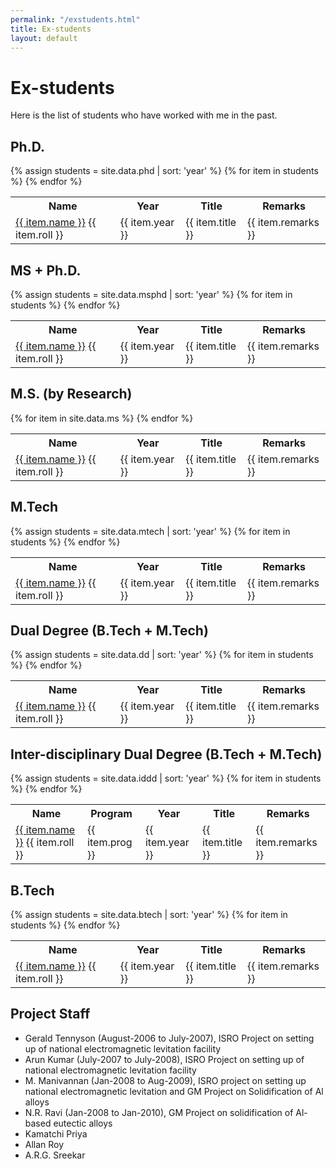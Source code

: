 ```yaml
---
permalink: "/exstudents.html"
title: Ex-students
layout: default
---
```

# Ex-students

Here is the list of students who have worked with me in the past.

## Ph.D.

<table>
<tr>
<th>Name</th>
<th>Year</th>
<th>Title</th>
<th>Remarks</th>
</tr>
{% assign students = site.data.phd | sort: 'year' %}
{% for item in students %}
   <tr>
   <td>
   <a href="{{item.url}}.html">{{ item.name }}</a> {{ item.roll }}
   </td>
   <td>
   {{ item.year }}
   </td>
   <td>
   {{ item.title }}
   </td>
    <td>
   {{ item.remarks }}
   </td>
   </tr>
{% endfor %}
</table>

## MS + Ph.D.

<table>
<tr>
<th>Name</th>
<th>Year</th>
<th>Title</th>
<th>Remarks</th>
</tr>
{% assign students = site.data.msphd | sort: 'year' %}
{% for item in students %}
   <tr>
   <td>
   <a href="{{item.url}}.html">{{ item.name }}</a> {{ item.roll }}
   </td>
   <td>
   {{ item.year }}
   </td>
   <td>
   {{ item.title }}
   </td>
    <td>
   {{ item.remarks }}
   </td>
   </tr>
{% endfor %}
</table>

## M.S. (by Research)

<table>
<tr>
<th>Name</th>
<th>Year</th>
<th>Title</th>
<th>Remarks</th>
</tr>
{% for item in site.data.ms %}
   <tr>
   <td>
   <a href="{{item.url}}.html">{{ item.name }}</a> {{ item.roll }}
   </td>
   <td>
   {{ item.year }}
   </td>
   <td>
   {{ item.title }}
   </td>
    <td>
   {{ item.remarks }}
   </td>
   </tr>
{% endfor %}
</table>


## M.Tech

<table>
<tr>
<th>Name</th>
<th>Year</th>
<th>Title</th>
<th>Remarks</th>
</tr>
{% assign students = site.data.mtech | sort: 'year' %}
{% for item in students %}
   <tr>
   <td>
   <a href="{{item.url}}.html">{{ item.name }}</a> {{ item.roll }}
   </td>
   <td>
   {{ item.year }}
   </td>
   <td>
   {{ item.title }}
   </td>
    <td>
   {{ item.remarks }}
   </td>
   </tr>
{% endfor %}
</table>

## Dual Degree (B.Tech + M.Tech)

<table>
<tr>
<th>Name</th>
<th>Year</th>
<th>Title</th>
<th>Remarks</th>
</tr>
{% assign students = site.data.dd | sort: 'year' %}
{% for item in students %}
   <tr>
   <td>
   <a href="{{item.url}}.html">{{ item.name }}</a> {{ item.roll }}
   </td>
   <td>
   {{ item.year }}
   </td>
   <td>
   {{ item.title }}
   </td>
    <td>
   {{ item.remarks }}
   </td>
   </tr>
{% endfor %}
</table>

## Inter-disciplinary Dual Degree (B.Tech + M.Tech)

<table>
<tr>
<th>Name</th>
<th>Program</th>
<th>Year</th>
<th>Title</th>
<th>Remarks</th>
</tr>
{% assign students = site.data.iddd | sort: 'year' %}
{% for item in students %}
   <tr>
   <td>
   <a href="{{item.url}}.html">{{ item.name }}</a> {{ item.roll }}
   </td>
   <td>
   {{ item.prog }}
   </td>
   <td>
   {{ item.year }}
   </td>
   <td>
   {{ item.title }}
   </td>
    <td>
   {{ item.remarks }}
   </td>
   </tr>
{% endfor %}
</table>


## B.Tech

<table>
<tr>
<th>Name</th>
<th>Year</th>
<th>Title</th>
<th>Remarks</th>
</tr>
{% assign students = site.data.btech | sort: 'year' %}
{% for item in students %}
   <tr>
   <td>
   <a href="{{item.url}}.html">{{ item.name }}</a> {{ item.roll }}
   </td>
   <td>
   {{ item.year }}
   </td>
   <td>
   {{ item.title }}
   </td>
    <td>
   {{ item.remarks }}
   </td>
   </tr>
{% endfor %}
</table>


## Project Staff
  * Gerald Tennyson (August-2006 to July-2007), ISRO Project on setting up of national electromagnetic levitation facility 
  * Arun Kumar (July-2007 to July-2008), ISRO Project on setting up of national electromagnetic levitation facility
  * M. Manivannan (Jan-2008 to Aug-2009), ISRO project on setting up national electromagnetic levitation and GM Project on Solidification of Al alloys
  * N.R. Ravi (Jan-2008 to Jan-2010), GM Project on solidification of Al-based eutectic alloys
  * Kamatchi Priya
  * Allan Roy
  * A.R.G. Sreekar

